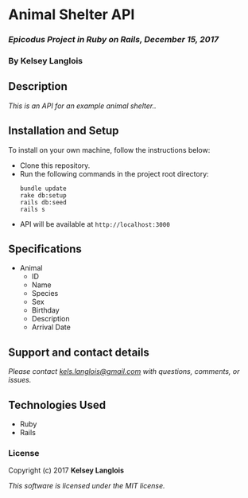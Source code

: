 # Animal Shelter API
### _Epicodus Project in Ruby on Rails, December 15, 2017_

### By Kelsey Langlois

## Description

_This is an API for an example animal shelter.._

## Installation and Setup

To install on your own machine, follow the instructions below:

* Clone this repository.
* Run the following commands in the project root directory:
  ```
  bundle update
  rake db:setup
  rails db:seed
  rails s
  ```
* API will be available at ```http://localhost:3000```

## Specifications

* Animal
  * ID
  * Name
  * Species
  * Sex
  * Birthday
  * Description
  * Arrival Date

## Support and contact details

_Please contact [kels.langlois@gmail.com](mailto:kels.langlois@gmail.com) with questions, comments, or issues._

## Technologies Used

* Ruby
* Rails

### License

Copyright (c) 2017 **Kelsey Langlois**

*This software is licensed under the MIT license.*
